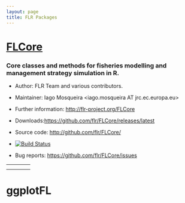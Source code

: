 ```yaml
---
layout: page
title: FLR Packages
---
```


# [FLCore](http://flr-project.org/FLCore)

### Core classes and methods for fisheries modelling and management strategy simulation in R.

- Author: FLR Team and various contributors.
- Maintainer: Iago Mosqueira <iago.mosqueira AT jrc.ec.europa.eu>

- Further information: <http://flr-project.org/FLCore>
- Downloads:<https://github.com/flr/FLCore/releases/latest>
- Source code: <http://github.com/flr/FLCore/>
- [![Build Status](https://travis-ci.org/flr/FLCore.svg?branch=master)](https://travis-ci.org/flr/FLCore)
- Bug reports: <https://github.com/flr/FLCore/issues>


|   |   |   |   |
|---|---|---|--:|
|   |   |   |   |
|   |   |   |   |

# ggplotFL

